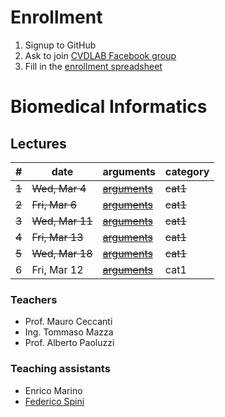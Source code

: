 # Enrollment

1. Signup to GitHub
2. Ask to join [CVDLAB Facebook group](https://www.facebook.com/groups/cvdlab/)
3. Fill in the [enrollment spreadsheet](https://docs.google.com/spreadsheets/d/1WYKBwIbqk1SF6MdTQ7HIauO457_MMWyekyD5CT5x48c/edit#gid=0)

# Biomedical Informatics

## Lectures

| # | date | arguments | category |
|--:|------|-----------|----------|
| ~~1~~ | ~~Wed, Mar 4~~ | [~~arguments~~](raletive/path/to/lecture-01.pdf) | ~~cat1~~ |
| ~~2~~ | ~~Fri, Mar 6~~ | [~~arguments~~](raletive/path/to/lecture-02.pdf) | ~~cat1~~ |
| ~~3~~ | ~~Wed, Mar 11~~ | [~~arguments~~](raletive/path/to/lecture-03.pdf) | ~~cat1~~ |
| ~~4~~ | ~~Fri, Mar 13~~ | [~~arguments~~](raletive/path/to/lecture-04.pdf) | ~~cat1~~ |
| ~~5~~ | ~~Wed, Mar 18~~ | [~~arguments~~](raletive/path/to/lecture-05.pdf) | ~~cat1~~ |
| 6 | Fri, Mar 12 | [~~arguments~~](raletive/path/to/lecture-06.pdf) | cat1 |


### Teachers

- Prof. Mauro Ceccanti
- Ing. Tommaso Mazza
- Prof. Alberto Paoluzzi

### Teaching assistants

- Enrico Marino
- [Federico Spini](http://federicospini.com)
